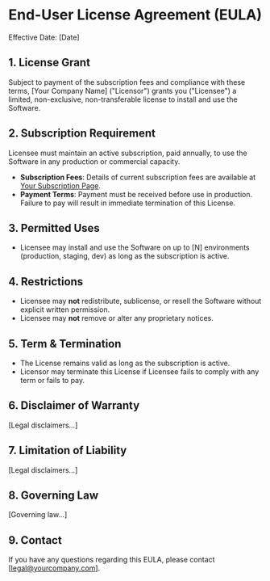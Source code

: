 # End-User License Agreement (EULA)

Effective Date: [Date]

## 1. License Grant
Subject to payment of the subscription fees and compliance with these terms, 
[Your Company Name] ("Licensor") grants you ("Licensee") a limited, 
non-exclusive, non-transferable license to install and use the Software.

## 2. Subscription Requirement
Licensee must maintain an active subscription, paid annually, to use the 
Software in any production or commercial capacity. 

- **Subscription Fees**: Details of current subscription fees are available at
  [Your Subscription Page](https://yourcompany.com/pricing).
- **Payment Terms**: Payment must be received before use in production. 
  Failure to pay will result in immediate termination of this License.

## 3. Permitted Uses
- Licensee may install and use the Software on up to [N] environments 
  (production, staging, dev) as long as the subscription is active.

## 4. Restrictions
- Licensee may **not** redistribute, sublicense, or resell the Software 
  without explicit written permission.
- Licensee may **not** remove or alter any proprietary notices.

## 5. Term & Termination
- The License remains valid as long as the subscription is active.
- Licensor may terminate this License if Licensee fails to comply with any 
  term or fails to pay.

## 6. Disclaimer of Warranty
[Legal disclaimers...]

## 7. Limitation of Liability
[Legal disclaimers...]

## 8. Governing Law
[Governing law...]

## 9. Contact
If you have any questions regarding this EULA, please contact 
[legal@yourcompany.com].
